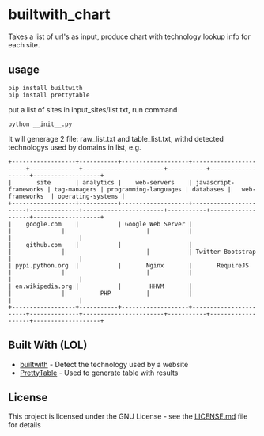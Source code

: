 # builtwith_chart

Takes a list of url's as input, produce chart with technology lookup info for each site.

## usage

```
pip install builtwith
pip install prettytable
```

put a list of sites in input_sites/list.txt, run command
```
python __init__.py
```
It will generage 2 file: raw_list.txt and table_list.txt, withd detected technologys used by domains  in list, e.g.
```
+------------------+-----------+-------------------+-----------------------+--------------+-----------------------+-----------+-------------------+-------------------+
|       site       | analytics |    web-servers    | javascript-frameworks | tag-managers | programming-languages | databases |   web-frameworks  | operating-systems |
+------------------+-----------+-------------------+-----------------------+--------------+-----------------------+-----------+-------------------+-------------------+
|    google.com    |           | Google Web Server |                       |              |                       |           |                   |                   |
|    github.com    |           |                   |                       |              |                       |           | Twitter Bootstrap |                   |
| pypi.python.org  |           |       Nginx       |       RequireJS       |              |                       |           |                   |                   |
| en.wikipedia.org |           |        HHVM       |                       |              |          PHP          |           |                   |                   |
+------------------+-----------+-------------------+-----------------------+--------------+-----------------------+-----------+-------------------+-------------------+
```

## Built With (LOL)

* [builtwith](https://pypi.python.org/pypi/builtwith) - Detect the technology used by a website
* [PrettyTable](https://pypi.python.org/pypi/PrettyTable) - Used to generate table with results 
 
## License

This project is licensed under the GNU License - see the [LICENSE.md](LICENSE.md) file for details


